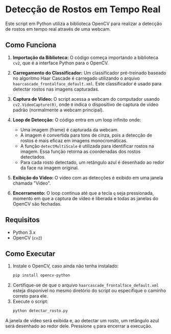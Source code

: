 # Detecção de Rostos em Tempo Real

Este script em Python utiliza a biblioteca OpenCV para realizar a detecção de rostos em tempo real através de uma webcam.

## Como Funciona

1. **Importação da Biblioteca:** O código começa importando a biblioteca `cv2`, que é a interface Python para o OpenCV.

2. **Carregamento do Classificador:** Um classificador pré-treinado baseado no algoritmo Haar Cascade é carregado utilizando o arquivo `haarcascade_frontalface_default.xml`. Este classificador é usado para detectar rostos nas imagens capturadas.

3. **Captura de Vídeo:** O script acessa a webcam do computador usando `cv2.VideoCapture(0)`, onde `0` indica o dispositivo de captura de vídeo padrão (normalmente a webcam principal).

4. **Loop de Detecção:** O código entra em um loop infinito onde:
    - Uma imagem (frame) é capturada da webcam.
    - A imagem é convertida para tons de cinza, pois a detecção de rostos é mais eficaz em imagens monocromáticas.
    - A função `detectMultiScale` é utilizada para identificar rostos na imagem. Essa função retorna as coordenadas dos rostos detectados.
    - Para cada rosto detectado, um retângulo azul é desenhado ao redor da face na imagem original.

5. **Exibição do Vídeo:** O vídeo com as detecções é exibido em uma janela chamada "Video". 

6. **Encerramento:** O loop continua até que a tecla `q` seja pressionada, momento em que a captura de vídeo é liberada e todas as janelas do OpenCV são fechadas.

## Requisitos

- Python 3.x
- OpenCV (`cv2`)

## Como Executar

1. Instale o OpenCV, caso ainda não tenha instalado:
    ```bash
    pip install opencv-python
    ```
2. Certifique-se de que o arquivo `haarcascade_frontalface_default.xml` esteja disponível no mesmo diretório do script ou especifique o caminho correto para ele.
3. Execute o script:
    ```bash
    python detectar_rosto.py
    ```

A janela de vídeo será exibida e, ao detectar um rosto, um retângulo azul será desenhado ao redor dele. Pressione `q` para encerrar a execução.
